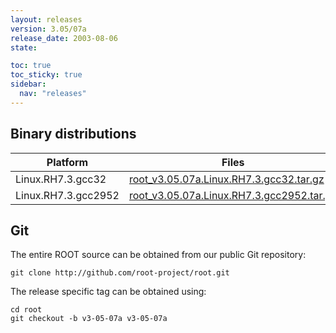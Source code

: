 ```yaml
---
layout: releases
version: 3.05/07a
release_date: 2003-08-06
state:

toc: true
toc_sticky: true
sidebar:
  nav: "releases"
---
```



## Binary distributions

| Platform       | Files | Size |
|-----------|-------|-----|
| Linux.RH7.3.gcc32 | [root_v3.05.07a.Linux.RH7.3.gcc32.tar.gz](https://root.cern/download/root_v3.05.07a.Linux.RH7.3.gcc32.tar.gz) |  14M |
| Linux.RH7.3.gcc2952 | [root_v3.05.07a.Linux.RH7.3.gcc2952.tar.gz](https://root.cern/download/root_v3.05.07a.Linux.RH7.3.gcc2952.tar.gz) |  15M |


## Git
The entire ROOT source can be obtained from our public Git repository:

~~~
git clone http://github.com/root-project/root.git
~~~
The release specific tag can be obtained using:
~~~
cd root
git checkout -b v3-05-07a v3-05-07a
~~~

